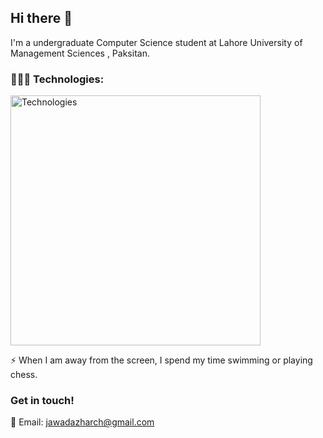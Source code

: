 ## Hi there 👋

I'm a undergraduate Computer Science student at Lahore University of Management Sciences , Paksitan.
<!-- 
💻 Passionate about Machine learning, web development and networking.

 -->
<!-- 
 -->


### 👨🏻‍💻 Technologies:

<img src="https://drive.google.com/file/d/1BiuIQhDHdF6GU-ga2VnfYjso9G2nrGLB/view?usp=sharing" alt="Technologies" width="400">

⚡ When I am away from the screen, I spend my time swimming or playing chess.

### Get in touch!

📧 Email: [jawadazharch@gmail.com](mailto:thenoumanabbasi@gmail.com)  

<!--

Here are some ideas to get you started:

- 🔭 I’m currently working on ...
- 🌱 I’m currently learning ...
- 👯 I’m looking to collaborate on ...
- 🤔 I’m looking for help with ...
- 💬 Ask me about ...
- 📫 How to reach me: ...
- 😄 Pronouns: ...
- ⚡ Fun fact: ...
-->

